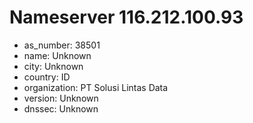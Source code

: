 # Nameserver 116.212.100.93

* as_number: 38501
* name: Unknown
* city: Unknown
* country: ID
* organization: PT Solusi Lintas Data
* version: Unknown
* dnssec: Unknown
